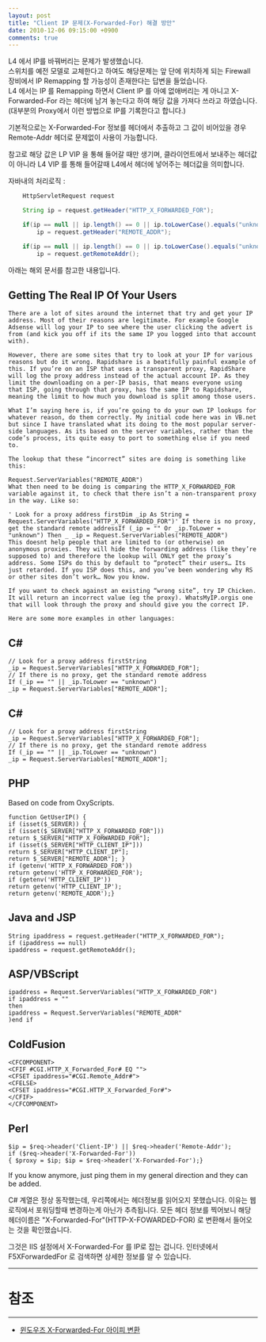 ```yaml
---
layout: post
title: "Client IP 문제(X-Forwarded-For) 해결 방안"
date: 2010-12-06 09:15:00 +0900
comments: true
---
```


L4 에서 IP를 바꿔버리는 문제가 발생했습니다.  
스위치를 예전 모델로 교체한다고 하여도 해당문제는 앞 단에 위치하게 되는 Firewall 장비에서 IP Remapping 할 가능성이 존재한다는 답변을 들었습니다.   
L4 에서는 IP 를 Remapping 하면서 Client IP 를 아예 없애버리는 게 아니고 X-Forwarded-For 라는 헤더에 남겨 놓는다고 하여 해당 값을 가져다 쓰라고 하였습니다.  
(대부분의 Proxy에서 이런 방법으로 IP를 기록한다고 합니다.)  

기본적으로는 X-Forwarded-For 정보를 헤더에서 추출하고 그 값이 비어있을 경우 Remote-Addr 헤더로 문제없이 사용이 가능합니다.  


참고로 해당 값은 LP VIP 을 통해 들어갈 때만 생기며, 클라이언트에서 보내주는 헤더값이 아니라 L4 VIP 를 통해 들어갈때 L4에서 헤더에 넣어주는 헤더값을 의미합니다.

자바내의 처리로직 :
```java
    HttpServletRequest request

    String ip = request.getHeader("HTTP_X_FORWARDED_FOR");

    if(ip == null || ip.length() == 0 || ip.toLowerCase().equals("unknown"))
        ip = request.getHeader("REMOTE_ADDR");

    if(ip == null || ip.length() == 0 || ip.toLowerCase().equals("unknown"))
        ip = request.getRemoteAddr();
```

아래는 해외 문서를 참고한 내용입니다.


Getting The Real IP Of Your Users
---

```
There are a lot of sites around the internet that try and get your IP address. Most of their reasons are legitimate. For example Google Adsense will log your IP to see where the user clicking the advert is from (and kick you off if its the same IP you logged into that account with).

However, there are some sites that try to look at your IP for various reasons but do it wrong. Rapidshare is a beatifully painful example of this. If you’re on an ISP that uses a transparent proxy, RapidShare will log the proxy address instead of the actual account IP. As they limit the downloading on a per-IP basis, that means everyone using that ISP, going through that proxy, has the same IP to Rapidshare, meaning the limit to how much you download is split among those users.

What I’m saying here is, if you’re going to do your own IP lookups for whatever reason, do them correctly. My initial code here was in VB.net but since I have translated what its doing to the most popular server-side languages. As its based on the server variables, rather than the code’s process, its quite easy to port to something else if you need to.

The lookup that these “incorrect” sites are doing is something like this:

Request.ServerVariables("REMOTE_ADDR")
What then need to be doing is comparing the HTTP_X_FORWARDED_FOR variable against it, to check that there isn’t a non-transparent proxy in the way. Like so:

' Look for a proxy address firstDim _ip As String = Request.ServerVariables("HTTP_X_FORWARDED_FOR")' If there is no proxy, get the standard remote addressIf (_ip = "" Or _ip.ToLower = "unknown") Then _ _ip = Request.ServerVariables("REMOTE_ADDR")
This doesnt help people that are limited to (or otherwise) on anonymous proxies. They will hide the forwarding address (like they’re supposed to) and therefore the lookup will ONLY get the proxy’s address. Some ISPs do this by default to “protect” their users… Its just retarded. If you ISP does this, and you’ve been wondering why RS or other sites don’t work… Now you know.

If you want to check against an existing “wrong site”, try IP Chicken. It will return an incorrect value (eg the proxy). WhatsMyIP.orgis one that will look through the proxy and should give you the correct IP.

Here are some more examples in other languages:
```
C#
---
```
// Look for a proxy address firstString
_ip = Request.ServerVariables["HTTP_X_FORWARDED_FOR"];
// If there is no proxy, get the standard remote address
If (_ip == "" || _ip.ToLower == "unknown")
_ip = Request.ServerVariables["REMOTE_ADDR"];
```
C#
---
```
// Look for a proxy address firstString
_ip = Request.ServerVariables["HTTP_X_FORWARDED_FOR"];
// If there is no proxy, get the standard remote address
If (_ip == "" || _ip.ToLower == "unknown")
_ip = Request.ServerVariables["REMOTE_ADDR"];
```
PHP
---
Based on code from OxyScripts.

```
function GetUserIP() {
if (isset($_SERVER)) {
if (isset($_SERVER["HTTP_X_FORWARDED_FOR"]))
return $_SERVER["HTTP_X_FORWARDED_FOR"];
if (isset($_SERVER["HTTP_CLIENT_IP"]))
return $_SERVER["HTTP_CLIENT_IP"];
return $_SERVER["REMOTE_ADDR"]; }
if (getenv('HTTP_X_FORWARDED_FOR'))
return getenv('HTTP_X_FORWARDED_FOR');
if (getenv('HTTP_CLIENT_IP'))
return getenv('HTTP_CLIENT_IP');
return getenv('REMOTE_ADDR');}
```
Java and JSP
---
```
String ipaddress = request.getHeader("HTTP_X_FORWARDED_FOR");
if (ipaddress == null)
ipaddress = request.getRemoteAddr();
```
ASP/VBScript
---
```
ipaddress = Request.ServerVariables("HTTP_X_FORWARDED_FOR")
if ipaddress = ""
then
ipaddress = Request.ServerVariables("REMOTE_ADDR"
)end if
```

ColdFusion
---
```
<CFCOMPONENT>
<CFIF #CGI.HTTP_X_Forwarded_For# EQ "">
<CFSET ipaddress="#CGI.Remote_Addr#">
<CFELSE>
<CFSET ipaddress="#CGI.HTTP_X_Forwarded_For#">
</CFIF>
</CFCOMPONENT>
```
Perl
---
```
$ip = $req->header('Client-IP') || $req->header('Remote-Addr');
if ($req->header('X-Forwarded-For'))
{ $proxy = $ip; $ip = $req->header('X-Forwarded-For');}
```

If you know anymore, just ping them in my general direction and they can be added.

C# 계열은 정상 동작했는데,
우리쪽에서는 헤더정보를 읽어오지 못했습니다.
이유는 웹로직에서 포워딩할때 변경하는게 아닌가 추측됩니다.
모든 헤더 정보를 찍어보니 해당 헤더이름은
"X-Forwarded-For"(HTTP-X-FOWARDED-FOR) 로 변환해서 들어오는 것을 확인했습니다.

 그것은 IIS 설정에서 X-Forwarded-For 를 IP로 잡는 겁니다.
 인터넷에서 F5XForwardedFor 로 검색하면 상세한 정보를 알 수 있습니다.

 -----
 # 참조
 -----

 * [윈도우즈 X-Forwarded-For 아이피 변환](http://blog.chonnom.com/10100163904)
